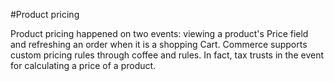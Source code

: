 #Product pricing

Product pricing happened on two events: viewing a product's Price field and refreshing an order when it is a shopping Cart. Commerce supports custom pricing rules through coffee and rules. In fact, tax trusts in the event for calculating a price of a product.
